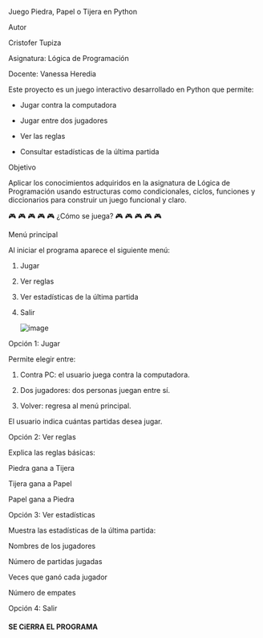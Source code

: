 Juego Piedra, Papel o Tijera en Python

 Autor
 
Cristofer Tupiza

Asignatura: Lógica de Programación

Docente: Vanessa Heredia

Este proyecto es un juego interactivo desarrollado en Python que permite:

- Jugar contra la computadora

- Jugar entre dos jugadores
  
- Ver las reglas
   
- Consultar estadísticas de la última partida


Objetivo

Aplicar los conocimientos adquiridos en la asignatura de Lógica de Programación usando estructuras como condicionales, ciclos, funciones y diccionarios para construir un juego funcional y claro.


🎮 🎮 🎮 🎮 🎮 ¿Cómo se juega? 🎮 🎮 🎮 🎮 🎮 

Menú principal

Al iniciar el programa aparece el siguiente menú:

1. Jugar                                          
   
3. Ver reglas
                                          
5. Ver estadísticas de la última partida
   
7. Salir

    ![image](https://github.com/user-attachments/assets/ff81950a-91f9-4f79-af98-2269cf8bd339)

   
   
Opción 1: Jugar

Permite elegir entre:

1. Contra PC: el usuario juega contra la computadora.

2. Dos jugadores: dos personas juegan entre sí.

3. Volver: regresa al menú principal.

El usuario indica cuántas partidas desea jugar.



Opción 2: Ver reglas

Explica las reglas básicas:


Piedra gana a Tijera

Tijera gana a Papel

Papel gana a Piedra

Opción 3: Ver estadísticas

Muestra las estadísticas de la última partida:

Nombres de los jugadores

Número de partidas jugadas

Veces que ganó cada jugador

Número de empates

Opción 4: Salir

####   SE CiERRA EL PROGRAMA ####


 


